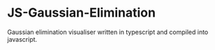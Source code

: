 # JS-Gaussian-Elimination
Gaussian elimination visualiser written in typescript and compiled into javascript.
